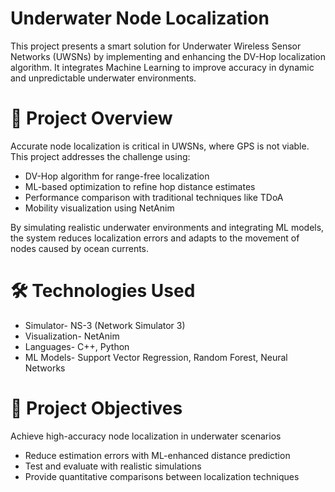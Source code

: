 # Underwater Node Localization  

This project presents a smart solution for Underwater Wireless Sensor Networks (UWSNs) by implementing and enhancing the DV-Hop localization algorithm. It integrates Machine Learning to improve accuracy in dynamic and unpredictable underwater environments. 

# 📘 Project Overview  

Accurate node localization is critical in UWSNs, where GPS is not viable. This project addresses the challenge using:

* DV-Hop algorithm for range-free localization
* ML-based optimization to refine hop distance estimates
* Performance comparison with traditional techniques like TDoA
* Mobility visualization using NetAnim

By simulating realistic underwater environments and integrating ML models, the system reduces localization errors and adapts to the movement of nodes caused by ocean currents.  

# 🛠️ Technologies Used

* Simulator-	NS-3 (Network Simulator 3)
* Visualization-	NetAnim
* Languages-	C++, Python
* ML Models-	Support Vector Regression, Random Forest, Neural Networks

# 🎯 Project Objectives

Achieve high-accuracy node localization in underwater scenarios
* Reduce estimation errors with ML-enhanced distance prediction
* Test and evaluate with realistic simulations
* Provide quantitative comparisons between localization techniques
